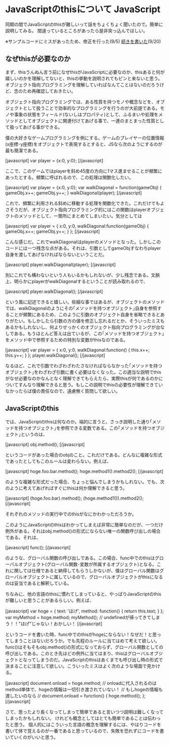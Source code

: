 JavaScriptのthisについて
JavaScript
=====
同期の間でJavaScriptのthisが難しいって話をちょくちょく聞いたので。簡単に説明してみる。
間違っているところがあったら是非突っ込んでほしい。

※サンプルコードにミスがあったため、修正を行った(9/5)
<a href="http://manaten.net/archives/41" title="JavaScriptのthisについて(2)">続きを書いた</a>(9/20)

<!--more-->
<h2>なぜthisが必要なのか</h2>
まず、thisうんぬん言う前になぜthisがJavaScriptに必要なのか、thisあると何が嬉しいのかを理解してないと、thisの挙動を説明されてもピンと来ないと思う。オブジェクト指向プログラミングを理解していればなんてことはないのだろうけど、念のため再確認しておきたい。

オブジェクト指向プログラミングでは、ある性質を持つモノや概念などを、オブジェクトとして扱うことで効率的なプログラミングを行うのが大前提である。モノや事象の状態をフィールド(ないしはプロパティ)として、ふるまいや処理をメソッドとしてオブジェクトに関連付けてあげる事で、一連のまとまった性質として扱ってあげる事ができる。

僕の大好きなゲームプログラミングを例にする。ゲームのプレイヤーの位置情報(x座標･y座標)をオブジェクトで表現するとすると、JSなら次のようにするのが最も簡潔である。

[javascript]
var player = {x:0, y:0};
[/javascript]

ここで、このゲームではplayerを斜め45度の方向に1マス進ませることが頻繁にあったとする。頻繁に呼ばれるので、この処理は関数化したい。

[javascript]
var player = {x:0, y:0};
var walkDiagonal = function(gameObj) {
    gameObj.x++;
    gameObj.y++;
}
walkDiagonal(player);
[/javascript]

これで、頻繁に利用される斜めに移動する処理を関数化できた。これだけでもよさそうだが、オブジェクト指向プログラミング的にはこの関数はplayerオブジェクトのメソッドとして、一箇所にまとめてしまいたい。気分としては

[javascript]
var player = {
    x:0,
    y:0,
    walkDiagonal:function(gameObj) {
        gameObj.x++;
        gameObj.y++;
    }
};
[/javascript]

こんな感じだ。これでwalkDiagonalはplayerのメソッドとなった。しかしこのコードには一つ残念な点がある。それは、引数としてgameObjすなわちplayer自身を渡してあげなければならないということだ。

[javascript]
player.walkDiagonal(player);
[/javascript]

別にこれでも構わないという人もいるかもしれないが、少し残念である。文脈上、明らかにplayerがwalkDiagonalするということが読み取れるので、

[javascript]
player.walkDiagonal();
[/javascript]

という風に記述できると嬉しい。些細な事ではあるが、オブジェクトのメソッドでは、walkDiagonalのようにその｢メソッドを持つオブジェクト｣自身を参照することが頻繁にあるため、このように引数のオブジェクト自身を省略できるとありがたい。もしかしたら引数の方の値を修正し忘れるだとか、そういったミスもあるかもしれないし、何よりせっかくのオブジェクト指向プログラミングが台なしである。もうほとんど答えは出ているが、この｢メソッドを持つオブジェクト｣をメソッド中で参照するための特別な変数がthisなのである。

[javascript]
var player = {
    x:0,
    y:0,
    walkDiagonal:function() {
        this.x++;
        this.y++;
    }
};
player.walkDiagonal();
[/javascript]

なるほど、これで引数でわざわざわたさなければならなかった｢メソッドを持つオブジェクト｣をわざわざ引数に書く必要はなくなった。この適当な説明でthisがなぜ必要なのかなんとなく理解できてもらえたら、実際thisが何であるのかについてすんなり理解できると思う。もしこの説明でthisの必要性が理解できていなかったらば僕の責任なので、遠慮無く質問して欲しい。

<h2>JavaScriptのthis</h2>

では、JavaScriptのthisは何なのか。端的に言うと、さっき説明した通り｢メソッドを持つオブジェクト｣を参照できる変数である。この｢メソッドを持つオブジェクト｣というのは、

[javascript]
obj.method();
[/javascript]

というコードがあった場合のobjのこと。これだけである。どんなに複雑な形式であったとしてもこのルールは変わらない。例えば、

[javascript]
hoge.foo.bar.method();
hoge.method1().method2();
[/javascript]

のような複雑な形式だった場合、ちょっと悩んでしまうかもしれない。でも、次のように考えてあげればすぐにthisは何か理解できると思う。

[javascript]
(hoge.foo.bar).method();
(hoge.method1()).method2();
[/javascript]

それぞれのメソッドの実行中でのthisがなにかわかっただろうか。

このようにJavaScriptのthisはわかってしまえば非常に簡単なのだが、一つだけ例外がある。それはobj.method()の形式にならない唯一の関数呼び出しの場合である。それは、

[javascript]
func();
[/javascript]

のような、グローバル関数の呼び出しである。この場合、func中でのthisはグローバルオブジェクト(グローバル関数･変数が所属するオブジェクト)となる。これに関しては仕様であると納得してもらうしかないが、僕はグローバル関数はグローバルオブジェクトに属しているので、グローバルオブジェクトがthisになるのは妥当であると解釈している。

ちなみに、他の言語のthisに慣れてしまっていると、やっぱりJavaScriptのthisが難しいと思うことがあるらしい。例えば、

[javascript]
var hoge = {
    text: 'ほげ',
    method: function() {
        return this.text;
    }
};
var myMethod = hoge.method;
myMethod(); // undefinedが帰ってきてしまう！！"ほげ"じゃない！おかしい！
[/javascript]

というコードを書いた時、func中でのthisがhogeにならない！なぜだ！と思ってしまうことはないだろうか。でも先程のルールに当てはめて考えて欲しい。func()はそもそもobj.method()の形式になっておらず、グローバル関数としての呼び出しである。このとき先ほどの例外に当てはまり、thisはグローバルオブジェクトとなってしまうのだ。JavaScriptのthisはあくまでも呼び出し時の形式で決まることに注意して欲しい。こういったミスはよく次のような場面で見かける。

[javascript]
document.onload = hoge.method;
// onloadに代入されるのはmethod単体で、hogeの情報は一切引き渡されていない！
// もしhogeの情報も渡したいのなら
// document.onload = function() { hoge.method(); };
[/javascript]

さて、思ったより長くなってしまって簡単であると言いつつ説明は難しくなってしまったかもしれない。
けれども概念としてはとても簡単であることは伝わったと思う。
個人的にはこういった言語の概念を理解するには、やはりコードを書いて体で覚えるのが一番であると思っているので、失敗を恐れずにコードを書いていくのがいいと思う。

